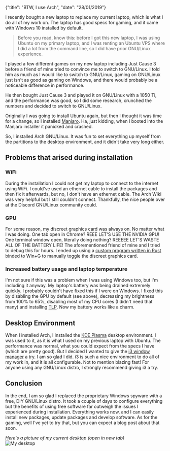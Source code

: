 {"title": "BTW, I use Arch", "date": "28/01/2019"}

I recently bought a new laptop to replace my current laptop, which is what I do all of my work on.
The laptop has good specs for gaming, and it came with Windows 10 installed by default.

> Before you read, know this: before I got this new laptop, I was using Ubuntu on my primary laptop, and I was renting an Ubuntu VPS where I did a lot from the command line, so I did have prior GNU/Linux experience.

I played a few different games on my new laptop including Just Cause 3 before a friend of mine
tried to convince me to switch to GNU/Linux. I told him as much as I would like to switch to GNU/Linux, gaming on GNU/Linux
just isn't as good as gaming on Windows, and there would probably be a noticeable difference in performance.

He then bought Just Cause 3 and played it on GNU/Linux with a 1050 Ti, and the performance was good, so I did some
research, crunched the numbers and decided to switch to GNU/Linux.

Originally I was going to install Ubuntu again, but then I thought it was time for a change, so I installed [Manjaro](https://manjaro.org/). Ha, just kidding, when I booted into the Manjaro installer it panicked and crashed.

So, I installed Arch GNU/Linux. It was fun to set everything up myself from the partitions to the desktop environment, and
it didn't take very long either. 

## Problems that arised during installation

### WiFi
During the installation I could not get my laptop to connect to the internet using WiFi.
I could've used an ethernet cable to install the packages and then fix it afterwards, but no, I don't have an ethernet cable.
The Arch Wiki was very helpful but I still couldn't connect. Thankfully, the nice people over at the Discord GNU/Linux community could.

### GPU
For some reason, my discreet graphics card was always on. No matter what I was doing. One tab open in Chrome? REEE LET'S USE THE NVIDIA GPU! One terminal window open, literally doing nothing? REEEEE LET'S WASTE ALL OF THE BATTERY LIFE!
The aforementioned friend of mine and I tried to debug this for hours. I ended up using a [custom program written in Rust](https://github.com/ronthecookie/bbswitch-dan) binded to Win+G to manually toggle the discreet graphics card.

### Increased battery usage and laptop temperature
I'm not sure if this was a problem when I was using Windows too, but I'm including it anyway. My laptop's battery was being drained extremely quickly. I probably couldn't have fixed this if I were on Windows. I fixed this by disabling the GPU by default (see above), decreasing my brightness from 100% to 65%, disabling most of my CPU cores (I didn't need that many) and installing [TLP](https://wiki.archlinux.org/index.php/TLP). Now my battery works like a charm.

## Desktop Environment

When I installed Arch, I installed the [KDE Plasma](https://wiki.archlinux.org/index.php/KDE) desktop environment. I was used to it, as it is what I used on my previous laptop with Ubuntu. The performance was normal, what you could expect from the specs I have (which are pretty good). But I decided I wanted to give the [i3 window manager](https://wiki.archlinux.org/index.php/i3) a try. I am so glad I did. i3 is such a nice environment to do all of my work in, and it is all configurable. Not to mention blazing fast! For anyone using any GNU/Linux distro, I strongly recommend giving i3 a try.

## Conclusion

In the end, I am so glad I replaced the proprietary Windows spyware with a free, DIY GNU/Linux distro. It took a couple of days to configure everything but the benefits of using free software far outweigh the issues I experienced during installation. Everything works now, and I can easily install new packages, update packages and develop software. As for the gaming, well I've yet to try that, but you can expect a blog post about that soon.

*Here's a picture of my current desktop (open in new tab)*  
![My desktop](https://i.imgur.com/DevdzKs.jpg "450x300")
